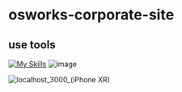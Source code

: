 # osworks-corporate-site

## use tools

[![My Skills](https://skillicons.dev/icons?i=react,nextjs,tailwind,figma,netlify)](https://skillicons.dev)
![image](https://github.com/kyoto-kanko/osworks-corporate-site/assets/81737141/cb73774d-41b6-41c1-96f9-49aa7416445b)

![localhost_3000_(iPhone XR)](https://github.com/user-attachments/assets/01ccbffc-2a52-4df5-a414-97d42f649755)
